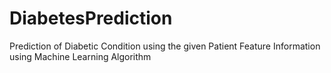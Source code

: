 # DiabetesPrediction
Prediction of Diabetic Condition using the given Patient Feature Information using Machine Learning Algorithm
